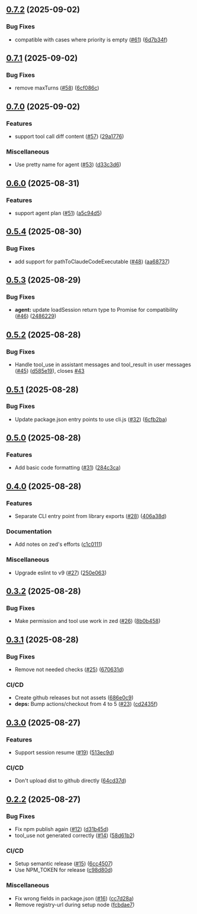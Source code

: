 ## [0.7.2](https://github.com/xuanwo/acp-claude-code/compare/v0.7.1...v0.7.2) (2025-09-02)

### Bug Fixes

* compatible with cases where priority is empty ([#61](https://github.com/xuanwo/acp-claude-code/issues/61)) ([6d7b34f](https://github.com/xuanwo/acp-claude-code/commit/6d7b34f15a4bfd88e0e8364677bef10ac6b06d97))

## [0.7.1](https://github.com/xuanwo/acp-claude-code/compare/v0.7.0...v0.7.1) (2025-09-02)

### Bug Fixes

* remove maxTurns ([#58](https://github.com/xuanwo/acp-claude-code/issues/58)) ([6cf086c](https://github.com/xuanwo/acp-claude-code/commit/6cf086ce51520f31c0db91f0f9927c28f690f7d7))

## [0.7.0](https://github.com/xuanwo/acp-claude-code/compare/v0.6.0...v0.7.0) (2025-09-02)

### Features

* support tool call diff content ([#57](https://github.com/xuanwo/acp-claude-code/issues/57)) ([29a1776](https://github.com/xuanwo/acp-claude-code/commit/29a1776e4f4f0065467562ed90bbb266e9c72da8))

### Miscellaneous

* Use pretty name for agent ([#53](https://github.com/xuanwo/acp-claude-code/issues/53)) ([d33c3d6](https://github.com/xuanwo/acp-claude-code/commit/d33c3d653b68f75e5f74bf238b29f905c14f1bf8))

## [0.6.0](https://github.com/xuanwo/acp-claude-code/compare/v0.5.4...v0.6.0) (2025-08-31)

### Features

* support agent plan ([#51](https://github.com/xuanwo/acp-claude-code/issues/51)) ([a5c94d5](https://github.com/xuanwo/acp-claude-code/commit/a5c94d5e91cd35d1b9878ba8c0a7a6065c83faa4))

## [0.5.4](https://github.com/xuanwo/acp-claude-code/compare/v0.5.3...v0.5.4) (2025-08-30)

### Bug Fixes

* add support for pathToClaudeCodeExecutable ([#48](https://github.com/xuanwo/acp-claude-code/issues/48)) ([aa68737](https://github.com/xuanwo/acp-claude-code/commit/aa68737d3b65bbabcb8af8807d4302707cd09ccc))

## [0.5.3](https://github.com/xuanwo/acp-claude-code/compare/v0.5.2...v0.5.3) (2025-08-29)

### Bug Fixes

* **agent:** update loadSession return type to Promise<void> for compatibility ([#46](https://github.com/xuanwo/acp-claude-code/issues/46)) ([2486229](https://github.com/xuanwo/acp-claude-code/commit/248622985953ec3813c65ea628dc375ff3e28190))

## [0.5.2](https://github.com/xuanwo/acp-claude-code/compare/v0.5.1...v0.5.2) (2025-08-28)

### Bug Fixes

* Handle tool_use in assistant messages and tool_result in user messages ([#45](https://github.com/xuanwo/acp-claude-code/issues/45)) ([d585e19](https://github.com/xuanwo/acp-claude-code/commit/d585e19516a13e406c4316d3ce4b7ac7d55e133f)), closes [#43](https://github.com/xuanwo/acp-claude-code/issues/43)

## [0.5.1](https://github.com/xuanwo/acp-claude-code/compare/v0.5.0...v0.5.1) (2025-08-28)

### Bug Fixes

* Update package.json entry points to use cli.js ([#32](https://github.com/xuanwo/acp-claude-code/issues/32)) ([6cfb2ba](https://github.com/xuanwo/acp-claude-code/commit/6cfb2ba84fead04a37d9fe0d7e7f062429adad08))

## [0.5.0](https://github.com/xuanwo/acp-claude-code/compare/v0.4.0...v0.5.0) (2025-08-28)

### Features

* Add basic code formatting ([#31](https://github.com/xuanwo/acp-claude-code/issues/31)) ([284c3ca](https://github.com/xuanwo/acp-claude-code/commit/284c3ca73356ffde1c7293dba715ac6d03433ef2))

## [0.4.0](https://github.com/xuanwo/acp-claude-code/compare/v0.3.2...v0.4.0) (2025-08-28)

### Features

- Separate CLI entry point from library exports ([#28](https://github.com/xuanwo/acp-claude-code/issues/28)) ([406a38d](https://github.com/xuanwo/acp-claude-code/commit/406a38d3c56754dd45468247a2d35a9c2e070540))

### Documentation

- Add notes on zed's efforts ([c1c0111](https://github.com/xuanwo/acp-claude-code/commit/c1c0111d0fc65ec972a6e3993c405acf116fb23d))

### Miscellaneous

- Upgrade eslint to v9 ([#27](https://github.com/xuanwo/acp-claude-code/issues/27)) ([250e063](https://github.com/xuanwo/acp-claude-code/commit/250e063c4a04de408d1eafc201631602793f6298))

## [0.3.2](https://github.com/xuanwo/acp-claude-code/compare/v0.3.1...v0.3.2) (2025-08-28)

### Bug Fixes

- Make permission and tool use work in zed ([#26](https://github.com/xuanwo/acp-claude-code/issues/26)) ([8b0b458](https://github.com/xuanwo/acp-claude-code/commit/8b0b45852092c2f7b9af6344011a856ee7f7a6d6))

## [0.3.1](https://github.com/xuanwo/acp-claude-code/compare/v0.3.0...v0.3.1) (2025-08-28)

### Bug Fixes

- Remove not needed checks ([#25](https://github.com/xuanwo/acp-claude-code/issues/25)) ([670631d](https://github.com/xuanwo/acp-claude-code/commit/670631debf8ecbdc33957003add12956dc7aa329))

### CI/CD

- Create github releases but not assets ([686e0c9](https://github.com/xuanwo/acp-claude-code/commit/686e0c9606ab3a5d722dc85d79ea2cd83ae305eb))
- **deps:** Bump actions/checkout from 4 to 5 ([#23](https://github.com/xuanwo/acp-claude-code/issues/23)) ([cd2435f](https://github.com/xuanwo/acp-claude-code/commit/cd2435f2467ca312680590f08638540ae432d32e))

## [0.3.0](https://github.com/xuanwo/acp-claude-code/compare/v0.2.2...v0.3.0) (2025-08-27)

### Features

- Support session resume ([#19](https://github.com/xuanwo/acp-claude-code/issues/19)) ([513ec9d](https://github.com/xuanwo/acp-claude-code/commit/513ec9d719178eaf18184c586529f134d0140070))

### CI/CD

- Don't upload dist to github directly ([64cd37d](https://github.com/xuanwo/acp-claude-code/commit/64cd37df1065e880faff38c778aabbb25127b552))

## [0.2.2](https://github.com/xuanwo/acp-claude-code/compare/v0.2.1...v0.2.2) (2025-08-27)

### Bug Fixes

- Fix npm publish again ([#12](https://github.com/xuanwo/acp-claude-code/issues/12)) ([d31b45d](https://github.com/xuanwo/acp-claude-code/commit/d31b45d8bad7be0f602492e726f768157f108abc))
- tool_use not generated correctly ([#14](https://github.com/xuanwo/acp-claude-code/issues/14)) ([58d61b2](https://github.com/xuanwo/acp-claude-code/commit/58d61b2e07ba571c631e7fde5c278d91ea861512))

### CI/CD

- Setup semantic release ([#15](https://github.com/xuanwo/acp-claude-code/issues/15)) ([6cc4507](https://github.com/xuanwo/acp-claude-code/commit/6cc450732904d2fb4d96cd5d170ac4385688f104))
- Use NPM_TOKEN for release ([c98d80d](https://github.com/xuanwo/acp-claude-code/commit/c98d80d53b0ee43f774bc0c764c9bb692fc0b54f))

### Miscellaneous

- Fix wrong fields in package.json ([#16](https://github.com/xuanwo/acp-claude-code/issues/16)) ([cc7d28a](https://github.com/xuanwo/acp-claude-code/commit/cc7d28a7320f808e473826af0780ad730999cb97))
- Remove registry-url during setup node ([fcbdae7](https://github.com/xuanwo/acp-claude-code/commit/fcbdae7c5f9099b434e4b8a2cf0c65efe9b8192e))
